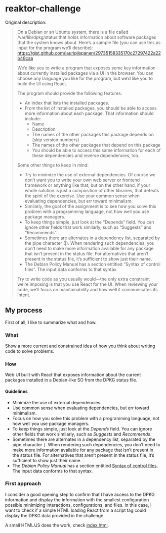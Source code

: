 # reaktor-challenge

Original description:

> On a Debian or an Ubuntu system, there is a file called /var/lib/dpkg/status that holds information about software packages that the system knows about. Here’s a sample file (you can use this as input for the program we’ll describe): https://gist.github.com/lauripiispanen/29735158335170c27297422a22b48caa
>
> We’d like you to write a program that exposes some key information about currently installed packages via a UI in the browser. You can choose any language you like for the program, but we’d like you to build the UI using React.
>
> The program should provide the following features:
> - An index that lists the installed packages.
> - From the list of installed packages, you should be able to access more information about each package. That information should include:
>    - Name
>    - Description
>    - The names of the other packages this package depends on (skip version numbers)
>    - The names of the other packages that depend on this package
>    - You should be able to access this same information for each of these dependencies and reverse dependencies, too.
>
> Some other things to keep in mind:
> - Try to minimize the use of external dependencies. Of course we don’t want you to write your own web server or frontend framework or anything like that, but on the other hand, if your whole solution is just a composition of other libraries, that defeats the spirit of the exercise. Use your common sense when evaluating dependencies, but err toward minimalism.
> - Similarly, the goal of the assignment is to see how you solve this problem with a programming language, not how well you use package managers.
> - To keep things simple, just look at the “Depends” field. You can ignore other fields that work similarly, such as “Suggests” and “Recommends”.
> - Sometimes there are alternates in a dependency list, separated by the pipe character (\|). When rendering such dependencies, you don’t need to make more information available for any package that isn’t present in the status file. For alternatives that aren’t present in the status file, it’s sufficient to show just their name.
> - The Debian Policy Manual has a section entitled “Syntax of control files”. The input data conforms to that syntax.
>
> Try to write code as you usually would—the only extra constraint we’re imposing is that you use React for the UI. When reviewing your code, we’ll focus on maintainability and how well it communicates its intent.

## My process

First of all, I like to summarize what and how.

### What

Show a more current and constrained idea of how you think about writing code to solve problems.

### How

Web UI built with React that exposes information about the current packages installed in a Debian-like SO from the DPKG status file.

#### Guidelines
- Minimize the use of external dependencies.
- Use common sense when evaluating dependencies, but err toward minimalism.
- Focus on how you solve this problem with a programming language, not how well you use package managers.
- To keep things simple, just look at the *Depends* field. You can ignore other fields that work similarly, such as *Suggests* and *Recommends*.
- Sometimes there are alternates in a dependency list, separated by the pipe character `|`. When rendering such dependencies, you don’t need to make more information available for any package that isn’t present in the status file. For alternatives that aren’t present in the status file, it’s sufficient to show just their name.
- The *Debian Policy Manual* has a section entitled [Syntax of control files](https://www.debian.org/doc/debian-policy/ch-controlfields.html#s-controlsyntax). The input data conforms to that syntax.

### First approach

I consider a good opening step to confirm that I have access to the DPKG information and display the information with the smallest configuration possible minimizing interactions, configurations, and files. In this case, I want to check if a simple HTML loading React from a script tag could display the DPKG data provided in the challenge.

A small HTML/JS does the work, check [index.html](index.html).

